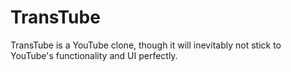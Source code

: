 # TransTube
  
TransTube is a YouTube clone, though it will inevitably not stick to YouTube's functionality and UI perfectly.